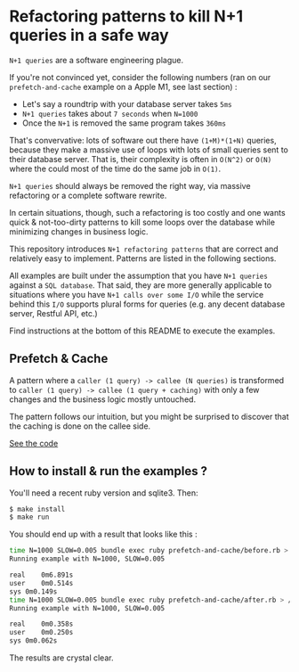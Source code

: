 # Refactoring patterns to kill N+1 queries in a safe way

`N+1 queries` are a software engineering plague.

If you're not convinced yet, consider the following numbers
(ran on our `prefetch-and-cache` example on a Apple M1, see last section) :

* Let's say a roundtrip with your database server takes `5ms`
* `N+1 queries` takes about `7 seconds` when `N=1000`
* Once the `N+1` is removed the same program takes `360ms`

That's convervative: lots of software out there have `(1+M)*(1+N)` queries,
because they make a massive use of loops with lots of small queries sent to
their database server. That is, their complexity is often in `O(N^2)` or `O(N)`
where the could most of the time do the same job in `O(1)`.

`N+1 queries` should always be removed the right way, via massive refactoring or
a complete software rewrite.

In certain situations, though, such a refactoring is too costly and one wants
quick & not-too-dirty patterns to kill some loops over the database while
minimizing changes in business logic.

This repository introduces `N+1 refactoring patterns` that are correct and
relatively easy to implement. Patterns are listed in the following sections.

All examples are built under the assumption that you have `N+1 queries` against
a `SQL database`. That said, they are more generally applicable to situations
where you have `N+1 calls over some I/O` while the service behind this `I/O`
supports plural forms for queries (e.g. any decent database server, Restful API,
etc.)

Find instructions at the bottom of this README to execute the examples.

## Prefetch & Cache

A pattern where a `caller (1 query) -> callee (N queries)` is transformed
to `caller (1 query) -> callee (1 query + caching)` with only a few changes
and the business logic mostly untouched.

The pattern follows our intuition, but you might be surprised to discover
that the caching is done on the callee side.

[See the code](./prefetch-and-cache/)

## How to install & run the examples ?

You'll need a recent ruby version and sqlite3. Then:

```sh
$ make install
$ make run
```

You should end up with a result that looks like this :

```sh
time N=1000 SLOW=0.005 bundle exec ruby prefetch-and-cache/before.rb > /dev/null
Running example with N=1000, SLOW=0.005

real	0m6.891s
user	0m0.514s
sys	0m0.149s
time N=1000 SLOW=0.005 bundle exec ruby prefetch-and-cache/after.rb > /dev/null
Running example with N=1000, SLOW=0.005

real	0m0.358s
user	0m0.250s
sys	0m0.062s
```

The results are crystal clear.
